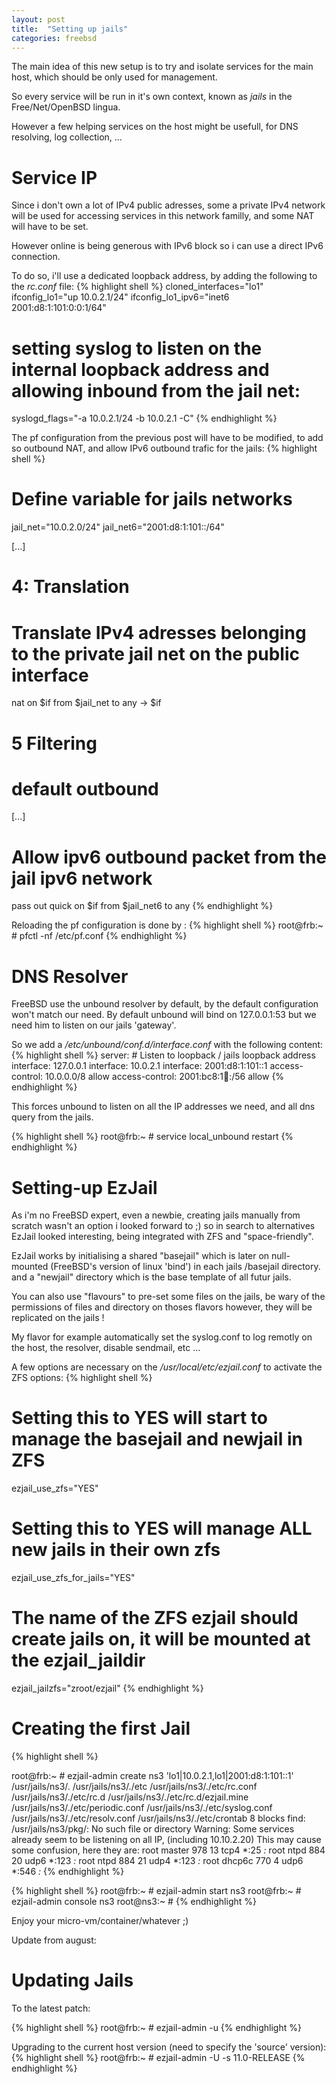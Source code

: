 ```yaml
---
layout: post
title:  "Setting up jails"
categories: freebsd
---
```


The main idea of this new setup is to try and isolate services for the main host, which should be only used for management.

So every service will be run in it's own context, known as *jails* in the Free/Net/OpenBSD lingua.

However a few helping services on the host might be usefull, for DNS resolving, log collection, ...

Service IP
==========

Since i don't own a lot of IPv4 public adresses, some a private IPv4 network will be used for accessing services in this network familly, and some NAT will have to be set.

However online is being generous with IPv6 block so i can use a direct IPv6 connection.

To do so, i'll use a dedicated loopback address, by adding the following to the *rc.conf* file:
{% highlight shell %}
cloned_interfaces="lo1"
ifconfig_lo1="up 10.0.2.1/24"
ifconfig_lo1_ipv6="inet6 2001:d8:1:101:0:0:1/64"

# setting syslog to listen on the internal loopback address and allowing inbound from the jail net:
syslogd_flags="-a 10.0.2.1/24 -b 10.0.2.1 -C"
{% endhighlight %}

The pf configuration from the previous post will have to be modified, to add so outbound NAT, and allow IPv6 outbound trafic for the jails:
{% highlight shell %}
# Define variable for jails networks
jail_net="10.0.2.0/24"
jail_net6="2001:d8:1:101::/64"

[...]

 # 4: Translation
 # Translate IPv4 adresses belonging to the private jail net on the public interface
 nat on $if from $jail_net to any -> $if

 # 5 Filtering
 # default outbound
 [...]
 # Allow ipv6 outbound packet from the jail ipv6 network
 pass out quick on $if from $jail_net6 to any
{% endhighlight %}

Reloading the pf configuration is done by :
{% highlight shell %}
root@frb:~ # pfctl -nf /etc/pf.conf
{% endhighlight %}


DNS Resolver
============

FreeBSD use the unbound resolver by default, by the default configuration won't match our need. By default unbound will bind on 127.0.0.1:53 but we need him to listen on our jails 'gateway'.

So we add a */etc/unbound/conf.d/interface.conf* with the following content:
{% highlight shell %}
server:
        # Listen to loopback / jails loopback address
        interface: 127.0.0.1
        interface: 10.0.2.1
        interface: 2001:d8:1:101::1
        access-control: 10.0.0.0/8 allow
        access-control: 2001:bc8:1:100::/56 allow
{% endhighlight %}

This forces unbound to listen on all the IP addresses we need, and all dns query from the jails.

{% highlight shell %}
root@frb:~ # service local_unbound restart
{% endhighlight %}


Setting-up EzJail
=================

As i'm no FreeBSD expert, even a newbie, creating jails manually from scratch wasn't an option i looked forward to ;) so in search to alternatives EzJail looked interesting, being integrated with ZFS and "space-friendly".

EzJail works by initialising a shared "basejail" which is later on null-mounted (FreeBSD's version of linux 'bind') in each jails /basejail directory. and a "newjail" directory which is the base template of all futur jails.

You can also use "flavours" to pre-set some files on the jails, be wary of the permissions of files and directory on thoses flavors however, they will be replicated on the jails !

My flavor for example automatically set the syslog.conf to log remotly on the host, the resolver, disable sendmail, etc ...

A few options are necessary on the */usr/local/etc/ezjail.conf* to activate the ZFS options:
{% highlight shell %}
# Setting this to YES will start to manage the basejail and newjail in ZFS
ezjail_use_zfs="YES"

# Setting this to YES will manage ALL new jails in their own zfs
ezjail_use_zfs_for_jails="YES"

# The name of the ZFS ezjail should create jails on, it will be mounted at the ezjail_jaildir
ezjail_jailzfs="zroot/ezjail"
{% endhighlight %}

Creating the first Jail
=======================

{% highlight shell %}

root@frb:~ # ezjail-admin create ns3 'lo1|10.0.2.1,lo1|2001:d8:1:101::1'
/usr/jails/ns3/.
/usr/jails/ns3/./etc
/usr/jails/ns3/./etc/rc.conf
/usr/jails/ns3/./etc/rc.d
/usr/jails/ns3/./etc/rc.d/ezjail.mine
/usr/jails/ns3/./etc/periodic.conf
/usr/jails/ns3/./etc/syslog.conf
/usr/jails/ns3/./etc/resolv.conf
/usr/jails/ns3/./etc/crontab
8 blocks
find: /usr/jails/ns3/pkg/: No such file or directory
Warning: Some services already seem to be listening on all IP, (including 10.10.2.20)
  This may cause some confusion, here they are:
root     master     978   13 tcp4   *:25                  *:*
root     ntpd       884   20 udp6   *:123                 *:*
root     ntpd       884   21 udp4   *:123                 *:*
root     dhcp6c     770   4  udp6   *:546                 *:*
{% endhighlight %}

{% highlight shell %}
root@frb:~ # ezjail-admin start ns3
root@frb:~ # ezjail-admin console ns3
root@ns3:~ #
{% endhighlight %}

Enjoy your micro-vm/container/whatever ;)

Update from august:

Updating Jails
=======================

To the latest patch:

{% highlight shell %}
root@frb:~ # ezjail-admin -u
{% endhighlight %}

Upgrading to the current host version (need to specify the 'source' version):
{% highlight shell %}
root@frb:~ # ezjail-admin -U -s 11.0-RELEASE
{% endhighlight %}
